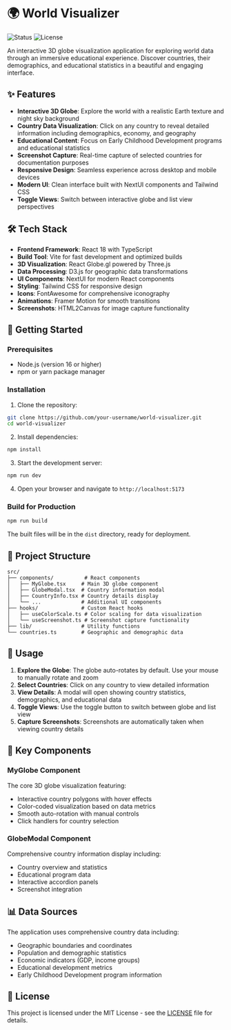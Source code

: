 # 🌍 World Visualizer

![Status](https://img.shields.io/badge/Status-Cancelled-red)
![License](https://img.shields.io/badge/License-MIT-yellow)

An interactive 3D globe visualization application for exploring world data through an immersive educational experience. Discover countries, their demographics, and educational statistics in a beautiful and engaging interface.

## ✨ Features

- **Interactive 3D Globe**: Explore the world with a realistic Earth texture and night sky background
- **Country Data Visualization**: Click on any country to reveal detailed information including demographics, economy, and geography
- **Educational Content**: Focus on Early Childhood Development programs and educational statistics
- **Screenshot Capture**: Real-time capture of selected countries for documentation purposes
- **Responsive Design**: Seamless experience across desktop and mobile devices
- **Modern UI**: Clean interface built with NextUI components and Tailwind CSS
- **Toggle Views**: Switch between interactive globe and list view perspectives

## 🛠️ Tech Stack

- **Frontend Framework**: React 18 with TypeScript
- **Build Tool**: Vite for fast development and optimized builds
- **3D Visualization**: React Globe.gl powered by Three.js
- **Data Processing**: D3.js for geographic data transformations
- **UI Components**: NextUI for modern React components
- **Styling**: Tailwind CSS for responsive design
- **Icons**: FontAwesome for comprehensive iconography
- **Animations**: Framer Motion for smooth transitions
- **Screenshots**: HTML2Canvas for image capture functionality

## 🚀 Getting Started

### Prerequisites

- Node.js (version 16 or higher)
- npm or yarn package manager

### Installation

1. Clone the repository:

```bash
git clone https://github.com/your-username/world-visualizer.git
cd world-visualizer
```

2. Install dependencies:

```bash
npm install
```

3. Start the development server:

```bash
npm run dev
```

4. Open your browser and navigate to `http://localhost:5173`

### Build for Production

```bash
npm run build
```

The built files will be in the `dist` directory, ready for deployment.

## 📁 Project Structure

```
src/
├── components/          # React components
│   ├── MyGlobe.tsx     # Main 3D globe component
│   ├── GlobeModal.tsx  # Country information modal
│   ├── CountryInfo.tsx # Country details display
│   └── ...             # Additional UI components
├── hooks/              # Custom React hooks
│   ├── useColorScale.ts # Color scaling for data visualization
│   └── useScreenshot.ts # Screenshot capture functionality
├── lib/                # Utility functions
└── countries.ts        # Geographic and demographic data
```

## 🎯 Usage

1. **Explore the Globe**: The globe auto-rotates by default. Use your mouse to manually rotate and zoom
2. **Select Countries**: Click on any country to view detailed information
3. **View Details**: A modal will open showing country statistics, demographics, and educational data
4. **Toggle Views**: Use the toggle button to switch between globe and list view
5. **Capture Screenshots**: Screenshots are automatically taken when viewing country details

## 🌟 Key Components

### MyGlobe Component

The core 3D globe visualization featuring:

- Interactive country polygons with hover effects
- Color-coded visualization based on data metrics
- Smooth auto-rotation with manual controls
- Click handlers for country selection

### GlobeModal Component

Comprehensive country information display including:

- Country overview and statistics
- Educational program data
- Interactive accordion panels
- Screenshot integration

## 📊 Data Sources

The application uses comprehensive country data including:

- Geographic boundaries and coordinates
- Population and demographic statistics
- Economic indicators (GDP, income groups)
- Educational development metrics
- Early Childhood Development program information

## 📝 License

This project is licensed under the MIT License - see the [LICENSE](LICENSE) file for details.